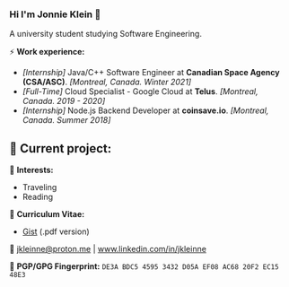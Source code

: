 ### Hi I'm Jonnie Klein 👋
A university student studying Software Engineering. 

⚡ **Work experience:** <br>
- _[Internship]_ Java/C++ Software Engineer at **Canadian Space Agency (CSA/ASC)**. _[Montreal, Canada. Winter 2021]_
- _[Full-Time]_ Cloud Specialist - Google Cloud at **Telus**. _[Montreal, Canada. 2019 - 2020]_
- _[Internship]_ Node.js Backend Developer at **coinsave.io**. _[Montreal, Canada. Summer 2018]_

🔭 **Current project:**
- 

🌱 **Interests:**
- Traveling
- Reading


📜 **Curriculum Vitae:**
- [Gist](https://gist.github.com/JKleinne/c56e9906bd509c3af0200f778343428b) (.pdf version)

💬 [jkleinne@proton.me](mailto:jkleinne@proton.me) | www.linkedin.com/in/jkleinne

🔑 **PGP/GPG Fingerprint:** `DE3A BDC5 4595 3432 D05A EF08 AC68 20F2 EC15 48E3`

<!--[![Top Langs](https://github-readme-stats.vercel.app/api/top-langs/?username=jkleinne&layout=compact&hide=tex)](https://github.com/anuraghazra/github-readme-stats)-->

<!--
**JKleinne/JKleinne** is a ✨ _special_ ✨ repository because its `README.md` (this file) appears on your GitHub profile.
